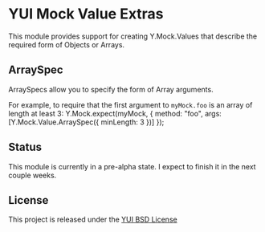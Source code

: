 YUI Mock Value Extras
=====================
This module provides support for creating Y.Mock.Values that describe the required form of Objects or Arrays.

ArraySpec
---------
ArraySpecs allow you to specify the form of Array arguments.

For example, to require that the first argument to `myMock.foo` is an array of length at least 3:
    Y.Mock.expect(myMock, {
            method: "foo",
            args: [Y.Mock.Value.ArraySpec({ minLength: 3 })]
        });

Status
------
This module is currently in a pre-alpha state.  I expect to finish it in the next couple weeks.

License
-------
This project is released under the [YUI BSD License](http://developer.yahoo.com/yui/license.html)
